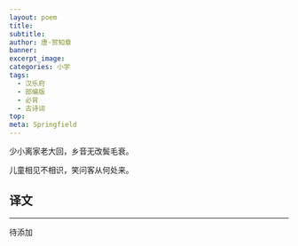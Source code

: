 ```yaml
---
layout: poem
title: 
subtitle: 
author: 唐·贺知章
banner: 
excerpt_image: 
categories: 小学
tags:
  - 汉乐府
  - 部编版
  - 必背
  - 古诗词
top: 
meta: Springfield
---
```


少小离家老大回，乡音无改鬓毛衰。

儿童相见不相识，笑问客从何处来。


## 译文

---

待添加